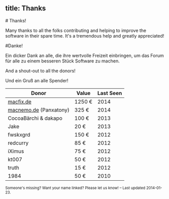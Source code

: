 title: Thanks
---

<div class="row" markdown="1">
<div>
  <i class='icon-heart icon-schmuck'></i>
</div>
<div class="span5" markdown="1">
# Thanks!

Many thanks to all the folks contributing and helping to improve the software in their spare time. It's a tremendous help and greatly appreciated!

</div>
<div class="span5" markdown="1">
#Danke!

Ein dicker Dank an alle, die ihre wertvolle Freizeit einbringen, um das Forum für alle zu einem besseren Stück Software zu machen.

</div>
</div>

<div class="row">
<div class="span5" markdown="1">

And a shout-out to all the donors!

</div>
<div class="span5" markdown="1">

Und ein Gruß an alle Spender!

</div>
</div>

<i class="icon-resize-vertical"></i> Donor	| <i class='icon-resize-vertical'></i> Value 	| <i class='icon-resize-vertical'></i> Last Seen
 -----------------------    | ------ 	| -----
 [macfix.de]                | 1250 € 	| 2014
 [macnemo.de] (Panxatony)   | 325 €	 	| 2014
 CocoaBärchi &amp; dakapo   | 100 € 	| 2013
 Jake                       | 20 €    | 2013
 fwskxgrd                   | 150 €	 	| 2012
redcurry                    | 85 € 	 	| 2012
 iXimus                     | 75 €    | 2012
 kt007                      | 50 €    | 2012
 truth		                  | 15 € 		| 2012
 1984                       | 50 € 	 	| 2010

<div>
  <small class="muted">
  Someone's missing? Want your name linked? Please let us know! – Last updated 2014-01-23.
  </small>
</div>

[macfix.de]: http://www.macfix.de/
[macnemo.de]: http://macnemo.de/
